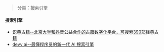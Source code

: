 > 分类：搜索引擎

#### 搜索引擎

- [识典古籍--北京大学和抖音公益合作的古籍数字化平台，可搜索390部经典古籍](https://www.shidianguji.com/)
- [devv ai--最懂程序员的新一代 AI 搜索引擎](https://devv.ai/zh)